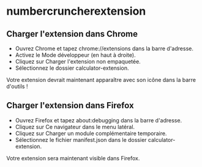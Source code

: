 # numbercruncherextension
## Charger l'extension dans Chrome
- Ouvrez Chrome et tapez chrome://extensions dans la barre d'adresse.
- Activez le Mode développeur (en haut à droite).
- Cliquez sur Charger l'extension non empaquetée.
- Sélectionnez le dossier calculator-extension.

Votre extension devrait maintenant apparaître avec son icône dans la barre d'outils !

## Charger l'extension dans Firefox
- Ouvrez Firefox et tapez about:debugging dans la barre d'adresse.
- Cliquez sur Ce navigateur dans le menu latéral.
- Cliquez sur Charger un module complémentaire temporaire.
- Sélectionnez le fichier manifest.json dans le dossier calculator-extension.

Votre extension sera maintenant visible dans Firefox.